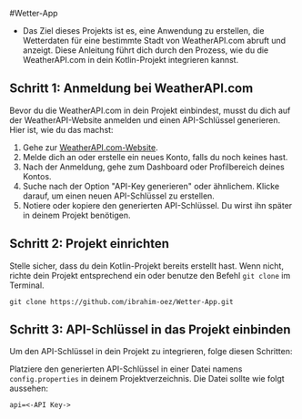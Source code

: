 #Wetter-App 

- Das Ziel dieses Projekts ist es, eine Anwendung zu erstellen, die Wetterdaten für eine bestimmte Stadt von WeatherAPI.com abruft und anzeigt. Diese Anleitung führt dich durch den Prozess, wie du die WeatherAPI.com in dein Kotlin-Projekt integrieren kannst.

## Schritt 1: Anmeldung bei WeatherAPI.com

Bevor du die WeatherAPI.com in dein Projekt einbindest, musst du dich auf der WeatherAPI-Website anmelden und einen API-Schlüssel generieren. Hier ist, wie du das machst:

1. Gehe zur [WeatherAPI.com-Website](https://www.weatherapi.com/).
2. Melde dich an oder erstelle ein neues Konto, falls du noch keines hast.
3. Nach der Anmeldung, gehe zum Dashboard oder Profilbereich deines Kontos.
4. Suche nach der Option "API-Key generieren" oder ähnlichem. Klicke darauf, um einen neuen API-Schlüssel zu erstellen.
5. Notiere oder kopiere den generierten API-Schlüssel. Du wirst ihn später in deinem Projekt benötigen.

## Schritt 2: Projekt einrichten

Stelle sicher, dass du dein Kotlin-Projekt bereits erstellt hast. Wenn nicht, richte dein Projekt entsprechend ein
oder benutze den Befehl `git clone` im Terminal.

```git clone
git clone https://github.com/ibrahim-oez/Wetter-App.git
```

## Schritt 3: API-Schlüssel in das Projekt einbinden

Um den API-Schlüssel in dein Projekt zu integrieren, folge diesen Schritten:

Platziere den generierten API-Schlüssel in einer Datei namens `config.properties` in deinem Projektverzeichnis. Die Datei sollte wie folgt aussehen:

   ```config.properties
   api=<-API Key->
